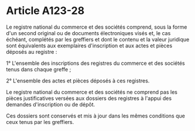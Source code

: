# Article A123-28

<p> 					Le registre national du commerce et des sociétés comprend, sous la forme d'un second original ou de documents électroniques visés et, le cas échéant, complétés par les greffiers et dont le contenu et la valeur juridique sont équivalents aux exemplaires d'inscription et aux actes et pièces déposés au registre :</p><p> 1° L'ensemble des inscriptions des registres du commerce et des sociétés tenus dans chaque greffe ;</p><p> 2° L'ensemble des actes et pièces déposés à ces registres.</p><p> Le registre national du commerce et des sociétés ne comprend pas les pièces justificatives versées aux dossiers des registres à l'appui des demandes d'inscription ou de dépôt.</p><p> 					 Ces dossiers sont conservés et mis à jour dans les mêmes conditions que ceux tenus par les greffiers.<br/></p>